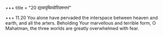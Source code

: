 +++
title = "20 द्यावापृथिव्योरिदमन्तरं"

+++
11.20 You alone have pervaded the interspace between heaven and earth,
and all the arters. Beholding Your marvellous and terrible form, O
Mahatman, the three worlds are greatly overwhelmed with fear.
